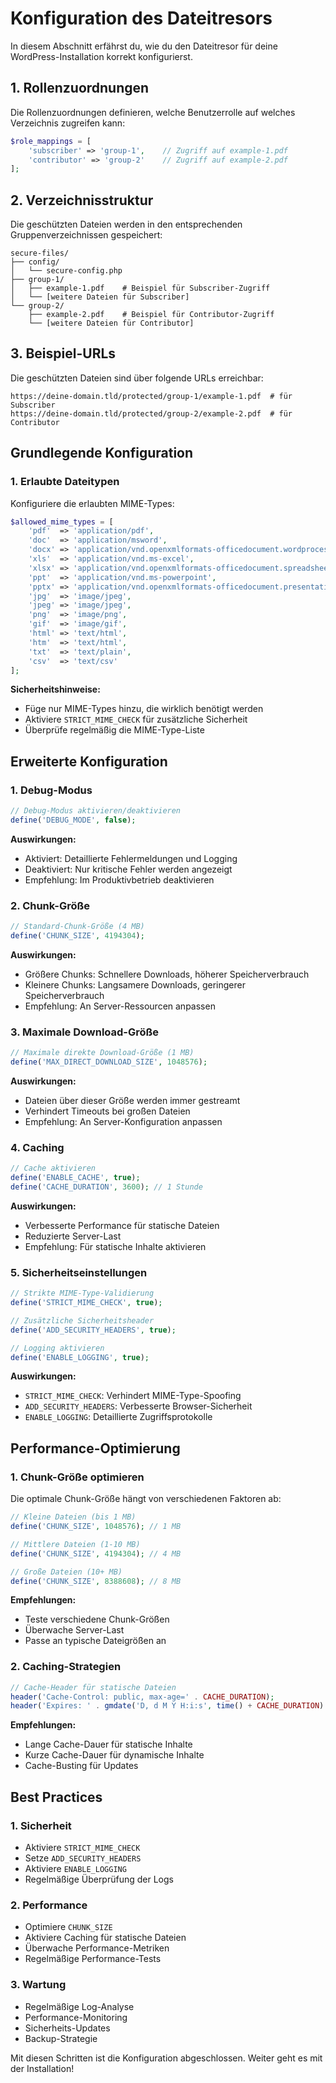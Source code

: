 # Konfiguration des Dateitresors

In diesem Abschnitt erfährst du, wie du den Dateitresor für deine WordPress-Installation korrekt konfigurierst.

## 1. Rollenzuordnungen

Die Rollenzuordnungen definieren, welche Benutzerrolle auf welches Verzeichnis zugreifen kann:

```php
$role_mappings = [
    'subscriber' => 'group-1',    // Zugriff auf example-1.pdf
    'contributor' => 'group-2'    // Zugriff auf example-2.pdf
];
```

## 2. Verzeichnisstruktur

Die geschützten Dateien werden in den entsprechenden Gruppenverzeichnissen gespeichert:

```
secure-files/
├── config/
│   └── secure-config.php
├── group-1/
│   ├── example-1.pdf    # Beispiel für Subscriber-Zugriff
│   └── [weitere Dateien für Subscriber]
└── group-2/
    ├── example-2.pdf    # Beispiel für Contributor-Zugriff
    └── [weitere Dateien für Contributor]
```

## 3. Beispiel-URLs

Die geschützten Dateien sind über folgende URLs erreichbar:

```
https://deine-domain.tld/protected/group-1/example-1.pdf  # für Subscriber
https://deine-domain.tld/protected/group-2/example-2.pdf  # für Contributor
```

## Grundlegende Konfiguration

### 1. Erlaubte Dateitypen

Konfiguriere die erlaubten MIME-Types:

```php
$allowed_mime_types = [
    'pdf'  => 'application/pdf',
    'doc'  => 'application/msword',
    'docx' => 'application/vnd.openxmlformats-officedocument.wordprocessingml.document',
    'xls'  => 'application/vnd.ms-excel',
    'xlsx' => 'application/vnd.openxmlformats-officedocument.spreadsheetml.sheet',
    'ppt'  => 'application/vnd.ms-powerpoint',
    'pptx' => 'application/vnd.openxmlformats-officedocument.presentationml.presentation',
    'jpg'  => 'image/jpeg',
    'jpeg' => 'image/jpeg',
    'png'  => 'image/png',
    'gif'  => 'image/gif',
    'html' => 'text/html',
    'htm'  => 'text/html',
    'txt'  => 'text/plain',
    'csv'  => 'text/csv'
];
```

**Sicherheitshinweise:**
- Füge nur MIME-Types hinzu, die wirklich benötigt werden
- Aktiviere `STRICT_MIME_CHECK` für zusätzliche Sicherheit
- Überprüfe regelmäßig die MIME-Type-Liste

## Erweiterte Konfiguration

### 1. Debug-Modus

```php
// Debug-Modus aktivieren/deaktivieren
define('DEBUG_MODE', false);
```

**Auswirkungen:**
- Aktiviert: Detaillierte Fehlermeldungen und Logging
- Deaktiviert: Nur kritische Fehler werden angezeigt
- Empfehlung: Im Produktivbetrieb deaktivieren

### 2. Chunk-Größe

```php
// Standard-Chunk-Größe (4 MB)
define('CHUNK_SIZE', 4194304);
```

**Auswirkungen:**
- Größere Chunks: Schnellere Downloads, höherer Speicherverbrauch
- Kleinere Chunks: Langsamere Downloads, geringerer Speicherverbrauch
- Empfehlung: An Server-Ressourcen anpassen

### 3. Maximale Download-Größe

```php
// Maximale direkte Download-Größe (1 MB)
define('MAX_DIRECT_DOWNLOAD_SIZE', 1048576);
```

**Auswirkungen:**
- Dateien über dieser Größe werden immer gestreamt
- Verhindert Timeouts bei großen Dateien
- Empfehlung: An Server-Konfiguration anpassen

### 4. Caching

```php
// Cache aktivieren
define('ENABLE_CACHE', true);
define('CACHE_DURATION', 3600); // 1 Stunde
```

**Auswirkungen:**
- Verbesserte Performance für statische Dateien
- Reduzierte Server-Last
- Empfehlung: Für statische Inhalte aktivieren

### 5. Sicherheitseinstellungen

```php
// Strikte MIME-Type-Validierung
define('STRICT_MIME_CHECK', true);

// Zusätzliche Sicherheitsheader
define('ADD_SECURITY_HEADERS', true);

// Logging aktivieren
define('ENABLE_LOGGING', true);
```

**Auswirkungen:**
- `STRICT_MIME_CHECK`: Verhindert MIME-Type-Spoofing
- `ADD_SECURITY_HEADERS`: Verbesserte Browser-Sicherheit
- `ENABLE_LOGGING`: Detaillierte Zugriffsprotokolle

## Performance-Optimierung

### 1. Chunk-Größe optimieren

Die optimale Chunk-Größe hängt von verschiedenen Faktoren ab:

```php
// Kleine Dateien (bis 1 MB)
define('CHUNK_SIZE', 1048576); // 1 MB

// Mittlere Dateien (1-10 MB)
define('CHUNK_SIZE', 4194304); // 4 MB

// Große Dateien (10+ MB)
define('CHUNK_SIZE', 8388608); // 8 MB
```

**Empfehlungen:**
- Teste verschiedene Chunk-Größen
- Überwache Server-Last
- Passe an typische Dateigrößen an

### 2. Caching-Strategien

```php
// Cache-Header für statische Dateien
header('Cache-Control: public, max-age=' . CACHE_DURATION);
header('Expires: ' . gmdate('D, d M Y H:i:s', time() + CACHE_DURATION) . ' GMT');
```

**Empfehlungen:**
- Lange Cache-Dauer für statische Inhalte
- Kurze Cache-Dauer für dynamische Inhalte
- Cache-Busting für Updates

## Best Practices

### 1. Sicherheit
- Aktiviere `STRICT_MIME_CHECK`
- Setze `ADD_SECURITY_HEADERS`
- Aktiviere `ENABLE_LOGGING`
- Regelmäßige Überprüfung der Logs

### 2. Performance
- Optimiere `CHUNK_SIZE`
- Aktiviere Caching für statische Dateien
- Überwache Performance-Metriken
- Regelmäßige Performance-Tests

### 3. Wartung
- Regelmäßige Log-Analyse
- Performance-Monitoring
- Sicherheits-Updates
- Backup-Strategie

Mit diesen Schritten ist die Konfiguration abgeschlossen. Weiter geht es mit der Installation! 
